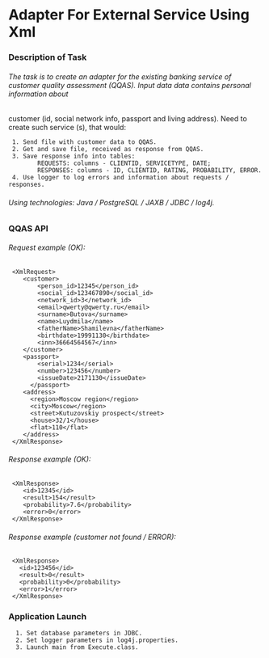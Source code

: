 # Adapter For External Service Using Xml

### Description of Task

######  The task is to create an adapter for the existing banking service of customer quality assessment (QQAS). Input data data contains personal information about
customer (id, social network info, passport and living address).
Need to create such service (s), that would:
     
     1. Send file with customer data to QQAS.
     2. Get and save file, received as response from QQAS.
     3. Save response info into tables:
            REQUESTS: columns - CLIENTID, SERVICETYPE, DATE; 
            RESPONSES: columns - ID, CLIENTID, RATING, PROBABILITY, ERROR.
     4. Use logger to log errors and information about requests / responses.

###### Using technologies: Java / PostgreSQL / JAXB / JDBC / log4j. 

 ### QQAS API    

###### Request example (OK):
     <XmlRequest> 
        <customer>
            <person_id>12345</person_id>
            <social_id>123467890</social_id>
            <network_id>3</network_id>
            <email>qwerty@qwerty.ru</email>
            <surname>Butova</surname>
            <name>Luydmila</name>
            <fatherName>Shamilevna</fatherName>
            <birthdate>19991130</birthdate>
            <inn>36664564567</inn>
        </customer>
        <passport>
            <serial>1234</serial>
            <number>123456</number>
            <issueDate>2171130</issueDate>
          </passport>
        <address>
          <region>Moscow region</region>
          <city>Moscow</region>
          <street>Kutuzovskiy prospect</street>
          <house>32/1</house>
          <flat>110</flat>
        </address>
     </XmlResponse>  
     
###### Response example (OK):
     <XmlResponse> 
        <id>12345</id>
        <result>154</result>
        <probability>7.6</probability>
        <error>0</error>
     </XmlResponse>  
     
###### Response example (customer not found / ERROR):
     <XmlResponse> 
       <id>123456</id>
       <result>0</result>
       <probability>0</probability>
       <error>1</error>
     </XmlResponse>
     
     
 ### Application Launch
      1. Set database parameters in JDBC.
      2. Set logger parameters in log4j.properties.
      3. Launch main from Execute.class.